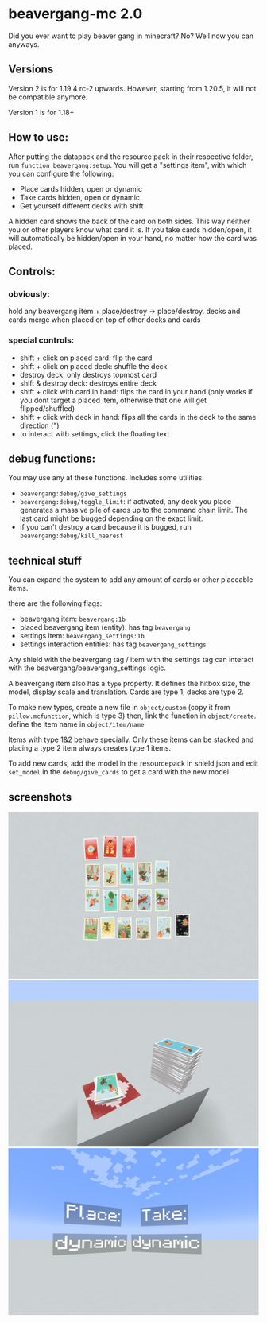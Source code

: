 # beavergang-mc 2.0

Did you ever want to play beaver gang in minecraft? No? Well now you can anyways.

## Versions
Version 2 is for 1.19.4 rc-2 upwards. However, starting from 1.20.5, it will not be compatible anymore.

Version 1 is for 1.18+

## How to use:
After putting the datapack and the resource pack in their respective folder, run `function beavergang:setup`.
You will get a "settings item", with which you can configure the following:

- Place cards hidden, open or dynamic
- Take cards hidden, open or dynamic
- Get yourself different decks with shift

A hidden card shows the back of the card on both sides. This way neither you or other players know what card it is.
If you take cards hidden/open, it will automatically be hidden/open in your hand, no matter how the card was placed.

## Controls:

### obviously:
hold any beavergang item + place/destroy -> place/destroy.
decks and cards merge when placed on top of other decks and cards

### special controls:
- shift + click on placed card: flip the card
- shift + click on placed deck: shuffle the deck
- destroy deck: only destroys topmost card
- shift & destroy deck: destroys entire deck
- shift + click with card in hand: flips the card in your hand (only works if you dont target a placed item, otherwise that one will get flipped/shuffled)
- shift + click with deck in hand: flips all the cards in the deck to the same direction (")
- to interact with settings, click the floating text

## debug functions:
You may use any af these functions. Includes some utilities:
- `beavergang:debug/give_settings`
- `beavergang:debug/toggle_limit`: if activated, any deck you place generates a massive pile of cards up to the command chain limit. The last card might be bugged depending on the exact limit.
- if you can't destroy a card because it is bugged, run `beavergang:debug/kill_nearest`

## technical stuff
You can expand the system to add any amount of cards or other placeable items.

there are the following flags:
- beavergang item: `beavergang:1b`
- placed beavergang item (entity): has tag `beavergang`
- settings item: `beavergang_settings:1b`
- settings interaction entities: has tag `beavergang_settings`

Any shield with the beavergang tag / item with the settings tag can interact with the beavergang/beavergang_settings logic.

A beavergang item also has a `type` property.
It defines the hitbox size, the model, display scale and translation. Cards are type 1, decks are type 2.

To make new types, create a new file in `object/custom` (copy it from `pillow.mcfunction`, which is type 3) then, link the function in `object/create`. define the item name in `object/item/name`

Items with type 1&2 behave specially. Only these items can be stacked and placing a type 2 item always creates type 1 items.

To add new cards, add the model in the resourcepack in shield.json and edit `set_model` in the `debug/give_cards` to get a card with the new model.

## screenshots
![all cards](https://github.com/Avvvvvvie/beavergang-mc/blob/main/1.19.4/screenshots/2023-12-20_17.05.25.png)
![decks](https://github.com/Avvvvvvie/beavergang-mc/blob/main/1.19.4/screenshots/2023-12-20_17.07.42.png)
![settings](https://github.com/Avvvvvvie/beavergang-mc/blob/main/1.19.4/screenshots/2023-12-20_17.09.11.png)
